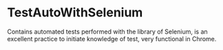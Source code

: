 # TestAutoWithSelenium

Contains automated tests performed with the library of Selenium, is an excellent practice to initiate knowledge of test, very functional in Chrome.
